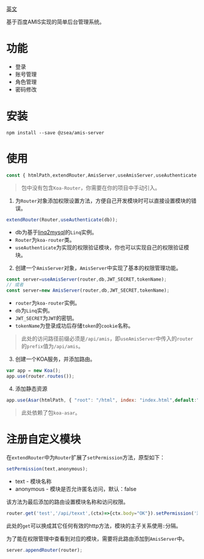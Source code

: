 [英文](https://github.com/zsea/amis-server/blob/master/README.MD)

基于百度AMIS实现的简单后台管理系统。

# 功能
* 登录
* 账号管理
* 角色管理
* 密码修改

# 安装

```
npm install --save @zsea/amis-server
```

# 使用

```js
const { htmlPath,extendRouter,AmisServer,useAmisServer,useAuthenticate } = require("./amis-server")
```

> 包中没有包含```Koa-Router```，你需要在你的项目中手动引入。

1. 为```Router```对象添加权限设置方法，方便自己开发模块时可以直接设置模块的错误。

```js
extendRouter(Router,useAuthenticate(db));
```

* db为基于[linq2mysql](https://www.npmjs.com/package/linq2mysql)的```Linq```实例。
* ```Router```为```koa-router```类。
* ```useAuthenticate```为实现的权限验证模块，你也可以实现自己的权限验证模块。

2. 创建一个```AmisServer```对象，```AmisServer```中实现了基本的权限管理功能。

```js
const server=useAmisServer(router,db,JWT_SECRET,tokenName);
// 或者
const server=new AmisServer(router,db,JWT_SECRET,tokenName);
```

* ```router```为```koa-router```实例。
* ```db```为```Linq```实例。
* ```JWT_SECRET```为```JWT```的密钥。
* ```tokenName```为登录成功后存储```token```的```cookie```名称。

> 此处的访问路径前缀必须是```/api/amis```，即```useAmisServer```中传入的```router```的```prefix```值为```/api/amis```。

3. 创建一个KOA服务，并添加路由。

```js
var app = new Koa();
app.use(router.routes());
```

4. 添加静态资源
```js
app.use(Asar(htmlPath, { "root": "/html", index: "index.html",default:"master.html" }));
```

> 此处依赖了包```koa-asar```。

# 注册自定义模块

在```extendRouter```中为```Router```扩展了```setPermission```方法，原型如下：
```js
setPermission(text,anonymous);
```

* text - 模块名称
* anonymous - 模块是否允许匿名访问，默认：false

该方法为最后添加的路由设置模块名称和访问权限。

```js
router.get('test','/api/texxt',(ctx)=>{ctx.body="OK"}).setPermission('测试');
```

此处的```get```可以换成其它任何有效的http方法，模块的主子关系使用```:```分隔。

为了能在权限管理中查看到对应的模块，需要将此路由添加到```AmisServer```中。

```js
server.appendRouter(router);
```